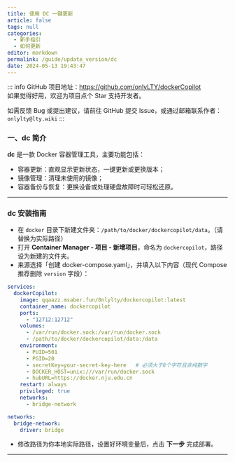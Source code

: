 ```yaml
---
title: 使用 DC 一键更新
article: false
tags: null
categories:
  - 新手指引
  - 如何更新
editor: markdown
permalink: /guide/update_version/dc
date: 2024-05-13 19:43:47
---
```


::: info
GitHub 项目地址：<https://github.com/onlyLTY/dockerCopilot>  
如果觉得好用，欢迎为项目点个 Star 支持开发者。  

如需反馈 Bug 或提出建议，请前往 GitHub 提交 Issue，或通过邮箱联系作者：`onlylty@lty.wiki`
:::

### 一、dc 简介

**dc** 是一款 Docker 容器管理工具，主要功能包括：

- 容器更新：直观显示更新状态，一键更新或更换版本；
- 镜像管理：清理未使用的镜像；
- 容器备份与恢复：更换设备或处理硬盘故障时可轻松还原。

---

### dc 安装指南

- 在 `docker` 目录下新建文件夹：`/path/to/docker/dockercopilot/data`。（请替换为实际路径）  
- 打开 **Container Manager - 项目 - 新增项目**，命名为 `dockercopilot`，路径设为新建的文件夹。  
- 来源选择「创建 docker-compose.yaml」，并填入以下内容（现代 Compose 推荐删除 `version` 字段）：  

```yaml
services:
  dockerCopilot:
    image: qqaazz.msaber.fun/0nlylty/dockercopilot:latest
    container_name: dockercopilot
    ports:
      - "12712:12712"
    volumes:
      - /var/run/docker.sock:/var/run/docker.sock
      - /path/to/docker/dockercopilot/data:/data
    environment:
      - PUID=501
      - PGID=20
      - secretKey=your-secret-key-here   # 必须大于8个字符且非纯数字
      - DOCKER_HOST=unix:///var/run/docker.sock
      - hubURL=https://docker.nju.edu.cn
    restart: always
    privileged: true
    networks:
      - bridge-network

networks:
  bridge-network:
    driver: bridge
```

- 修改路径为你本地实际路径，设置好环境变量后，点击 **下一步** 完成部署。

---
